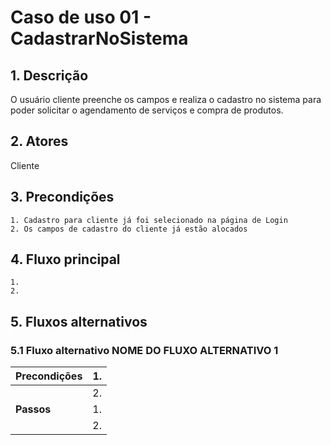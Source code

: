 # Caso de uso 01 - CadastrarNoSistema

## 1. Descrição
O usuário cliente preenche os campos e realiza o cadastro no sistema para poder solicitar o agendamento de serviços e compra de produtos.

## 2. Atores
Cliente

## 3. Precondições

  
	1. Cadastro para cliente já foi selecionado na página de Login
	2. Os campos de cadastro do cliente já estão alocados
 
## 4. Fluxo principal

    1.
    2. 

## 5. Fluxos alternativos

### 5.1 Fluxo alternativo NOME DO FLUXO ALTERNATIVO 1

| **Precondições**  | 1.  |
| --- | --- |
|                   | 2.  |
| **Passos**        | 1.  |
|                   | 2.  |
